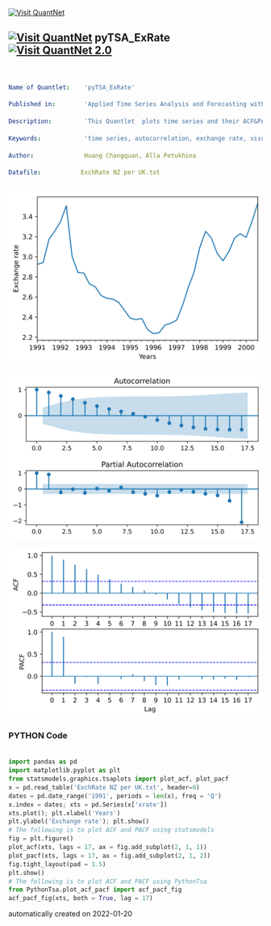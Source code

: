 [<img src="https://github.com/QuantLet/Styleguide-and-FAQ/blob/master/pictures/banner.png" width="888" alt="Visit QuantNet">](http://quantlet.de/)

## [<img src="https://github.com/QuantLet/Styleguide-and-FAQ/blob/master/pictures/qloqo.png" alt="Visit QuantNet">](http://quantlet.de/) **pyTSA_ExRate** [<img src="https://github.com/QuantLet/Styleguide-and-FAQ/blob/master/pictures/QN2.png" width="60" alt="Visit QuantNet 2.0">](http://quantlet.de/)

```yaml


Name of Quantlet:    'pyTSA_ExRate'

Published in:        'Applied Time Series Analysis and Forecasting with Python'

Description:         'This Quantlet  plots time series and their ACF&PACF of quarterly exchange rate of GBP to NZD  for the time span from March 1991 to September 2000 (example 2.2, Figures 2.1-2.3 from the Book).'

Keywords:            'time series, autocorrelation, exchange rate, visualisation, log-returns, PACF, ACF'

Author:              Huang Changquan, Alla Petukhina

Datafile:           ExchRate NZ per UK.txt



```

![Picture1](pyTSA_ExRate_fig2-1.png)

![Picture2](pyTSA_ExRate_fig2-2.png)

![Picture3](pyTSA_ExRate_fig2-3.png)

### PYTHON Code
```python

import pandas as pd
import matplotlib.pyplot as plt
from statsmodels.graphics.tsaplots import plot_acf, plot_pacf
x = pd.read_table('ExchRate NZ per UK.txt', header=0)
dates = pd.date_range('1991', periods = len(x), freq = 'Q')
x.index = dates; xts = pd.Series(x['xrate'])
xts.plot(); plt.xlabel('Years')
plt.ylabel('Exchange rate'); plt.show()
# The following is to plot ACF and PACF using statsmodels
fig = plt.figure()
plot_acf(xts, lags = 17, ax = fig.add_subplot(2, 1, 1))
plot_pacf(xts, lags = 17, ax = fig.add_subplot(2, 1, 2))
fig.tight_layout(pad = 1.5)
plt.show()
# The following is to plot ACF and PACF using PythonTsa
from PythonTsa.plot_acf_pacf import acf_pacf_fig
acf_pacf_fig(xts, both = True, lag = 17)
```

automatically created on 2022-01-20
